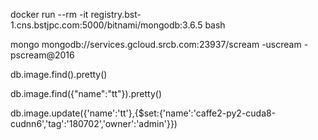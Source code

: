 docker run --rm -it registry.bst-1.cns.bstjpc.com:5000/bitnami/mongodb:3.6.5 bash  

mongo mongodb://services.gcloud.srcb.com:23937/scream -uscream -pscream@2016  

db.image.find().pretty()  

db.image.find({"name":"tt"}).pretty() 

db.image.update({'name':'tt'},{$set:{'name':'caffe2-py2-cuda8-cudnn6','tag':'180702','owner':'admin'}})